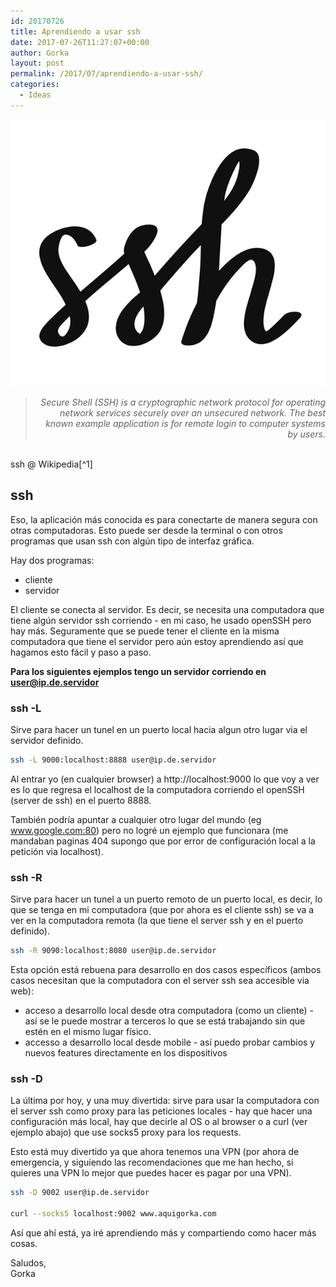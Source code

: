 ```yaml
---
id: 20170726
title: Aprendiendo a usar ssh
date: 2017-07-26T11:27:07+00:00
author: Gorka
layout: post
permalink: /2017/07/aprendiendo-a-usar-ssh/
categories:
  - Ideas
---
```


<img style="margin: auto;" src="/public/img/2017/07/ssh.jpg" alt="ssh" />

> <p style="text-align: right; font-style: italic;">Secure Shell (SSH) is a cryptographic network protocol for operating network services securely over an unsecured network. The best known example application is for remote login to computer systems by users.<br />
<br />
ssh @ Wikipedia[^1]</p>

## ssh

Eso, la aplicación más conocida es para conectarte de manera segura con otras computadoras. Esto puede ser desde la terminal o con otros programas que usan ssh con algún tipo de interfaz gráfica.

Hay dos programas:

- cliente
- servidor

El cliente se conecta al servidor. Es decir, se necesita una computadora que tiene algún servidor ssh corriendo - en mi caso, he usado openSSH pero hay más. Seguramente que se puede tener el cliente en la misma computadora que tiene el servidor pero aún estoy aprendiendo así que hagamos esto fácil y paso a paso.

**Para los siguientes ejemplos tengo un servidor corriendo en user@ip.de.servidor**

### ssh -L

Sirve para hacer un tunel en un puerto local hacia algun otro lugar via el servidor definido.

```sh
ssh -L 9000:localhost:8888 user@ip.de.servidor
```

Al entrar yo (en cualquier browser) a http://localhost:9000 lo que voy a ver es lo que regresa el localhost de la computadora corriendo el openSSH (server de ssh) en el puerto 8888.

También podría apuntar a cualquier otro lugar del mundo (eg www.google.com:80) pero no logré un ejemplo que funcionara (me mandaban paginas 404 supongo que por error de configuración local a la petición via localhost).


### ssh -R

Sirve para hacer un tunel a un puerto remoto de un puerto local, es decir, lo que se tenga en mi computadora (que por ahora es el cliente ssh) se va a ver en la computadora remota (la que tiene el server ssh y en el puerto definido).

```sh
ssh -R 9090:localhost:8080 user@ip.de.servidor
```

Esta opción está rebuena para desarrollo en dos casos específicos (ambos casos necesitan que la computadora con el server ssh sea accesible via web):

- acceso a desarrollo local desde otra computadora (como un cliente) - así se le puede mostrar a terceros lo que se está trabajando sin que estén en el mismo lugar físico.
- accesso a desarrollo local desde mobile - así puedo probar cambios y nuevos features directamente en los dispositivos


### ssh -D

La última por hoy, y una muy divertida: sirve para usar la computadora con el server ssh como proxy para las peticiones locales - hay que hacer una configuración más local, hay que decirle al OS o al browser o a curl (ver ejemplo abajo) que use socks5 proxy para los requests.

Esto está muy divertido ya que ahora tenemos una VPN (por ahora de emergencia, y siguiendo las recomendaciones que me han hecho, si quieres una VPN lo mejor que puedes hacer es pagar por una VPN).

```sh
ssh -D 9002 user@ip.de.servidor

curl --socks5 localhost:9002 www.aquigorka.com
```

Así que ahí está, ya iré aprendiendo más y compartiendo como hacer más cosas.

Saludos,<br />
Gorka

[^1]: https://en.wikipedia.org/wiki/Secure_Shell
